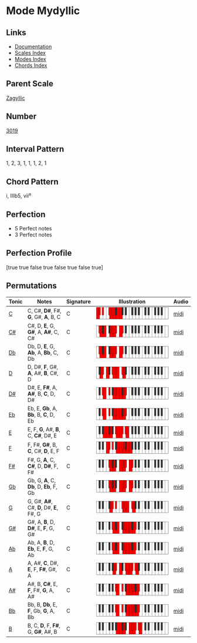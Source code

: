 # Mode Mydyllic

## Links

- [Documentation](README.md)
- [Scales Index](Scales.md)
- [Modes Index](Modes.md)
- [Chords Index](Chords.md)

## Parent Scale

[Zagyllic](ScaleZagyllic.md)

## Number

[3019](https://ianring.com/musictheory/scales/3019)

## Interval Pattern

1, 2, 3, 1, 1, 1, 2, 1

## Chord Pattern

i, IIIb5, vii⁰

## Perfection

- 5 Perfect notes
- 3 Perfect notes

## Perfection Profile

[true true false true false true false true]

## Permutations

| Tonic | Notes | Signature | Illustration | Audio |
|-------|-------|-----------|--------------|-------|
| [C](ModeCNaturalMydyllic.md) | C, C#, **D#**, F#, **G**, G#, **A**, B, C | C | ![CNaturalMydyllic](ModeCNaturalMydyllic.png) | [midi](https://github.com/edipermadi/music/blob/main/docs/ModeCNaturalMydyllic.mid?raw=true) |
| [C#](ModeCSharpMydyllic.md) | C#, D, **E**, G, **G#**, A, **A#**, C, C# | C | ![CSharpMydyllic](ModeCSharpMydyllic.png) | [midi](https://github.com/edipermadi/music/blob/main/docs/ModeCSharpMydyllic.mid?raw=true) |
| [Db](ModeDFlatMydyllic.md) | Db, D, **E**, G, **Ab**, A, **Bb**, C, Db | C | ![DFlatMydyllic](ModeDFlatMydyllic.png) | [midi](https://github.com/edipermadi/music/blob/main/docs/ModeDFlatMydyllic.mid?raw=true) |
| [D](ModeDNaturalMydyllic.md) | D, D#, **F**, G#, **A**, A#, **B**, C#, D | C | ![DNaturalMydyllic](ModeDNaturalMydyllic.png) | [midi](https://github.com/edipermadi/music/blob/main/docs/ModeDNaturalMydyllic.mid?raw=true) |
| [D#](ModeDSharpMydyllic.md) | D#, E, **F#**, A, **A#**, B, **C**, D, D# | C | ![DSharpMydyllic](ModeDSharpMydyllic.png) | [midi](https://github.com/edipermadi/music/blob/main/docs/ModeDSharpMydyllic.mid?raw=true) |
| [Eb](ModeEFlatMydyllic.md) | Eb, E, **Gb**, A, **Bb**, B, **C**, D, Eb | C | ![EFlatMydyllic](ModeEFlatMydyllic.png) | [midi](https://github.com/edipermadi/music/blob/main/docs/ModeEFlatMydyllic.mid?raw=true) |
| [E](ModeENaturalMydyllic.md) | E, F, **G**, A#, **B**, C, **C#**, D#, E | C | ![ENaturalMydyllic](ModeENaturalMydyllic.png) | [midi](https://github.com/edipermadi/music/blob/main/docs/ModeENaturalMydyllic.mid?raw=true) |
| [F](ModeFNaturalMydyllic.md) | F, F#, **G#**, B, **C**, C#, **D**, E, F | C | ![FNaturalMydyllic](ModeFNaturalMydyllic.png) | [midi](https://github.com/edipermadi/music/blob/main/docs/ModeFNaturalMydyllic.mid?raw=true) |
| [F#](ModeFSharpMydyllic.md) | F#, G, **A**, C, **C#**, D, **D#**, F, F# | C | ![FSharpMydyllic](ModeFSharpMydyllic.png) | [midi](https://github.com/edipermadi/music/blob/main/docs/ModeFSharpMydyllic.mid?raw=true) |
| [Gb](ModeGFlatMydyllic.md) | Gb, G, **A**, C, **Db**, D, **Eb**, F, Gb | C | ![GFlatMydyllic](ModeGFlatMydyllic.png) | [midi](https://github.com/edipermadi/music/blob/main/docs/ModeGFlatMydyllic.mid?raw=true) |
| [G](ModeGNaturalMydyllic.md) | G, G#, **A#**, C#, **D**, D#, **E**, F#, G | C | ![GNaturalMydyllic](ModeGNaturalMydyllic.png) | [midi](https://github.com/edipermadi/music/blob/main/docs/ModeGNaturalMydyllic.mid?raw=true) |
| [G#](ModeGSharpMydyllic.md) | G#, A, **B**, D, **D#**, E, **F**, G, G# | C | ![GSharpMydyllic](ModeGSharpMydyllic.png) | [midi](https://github.com/edipermadi/music/blob/main/docs/ModeGSharpMydyllic.mid?raw=true) |
| [Ab](ModeAFlatMydyllic.md) | Ab, A, **B**, D, **Eb**, E, **F**, G, Ab | C | ![AFlatMydyllic](ModeAFlatMydyllic.png) | [midi](https://github.com/edipermadi/music/blob/main/docs/ModeAFlatMydyllic.mid?raw=true) |
| [A](ModeANaturalMydyllic.md) | A, A#, **C**, D#, **E**, F, **F#**, G#, A | C | ![ANaturalMydyllic](ModeANaturalMydyllic.png) | [midi](https://github.com/edipermadi/music/blob/main/docs/ModeANaturalMydyllic.mid?raw=true) |
| [A#](ModeASharpMydyllic.md) | A#, B, **C#**, E, **F**, F#, **G**, A, A# | C | ![ASharpMydyllic](ModeASharpMydyllic.png) | [midi](https://github.com/edipermadi/music/blob/main/docs/ModeASharpMydyllic.mid?raw=true) |
| [Bb](ModeBFlatMydyllic.md) | Bb, B, **Db**, E, **F**, Gb, **G**, A, Bb | C | ![BFlatMydyllic](ModeBFlatMydyllic.png) | [midi](https://github.com/edipermadi/music/blob/main/docs/ModeBFlatMydyllic.mid?raw=true) |
| [B](ModeBNaturalMydyllic.md) | B, C, **D**, F, **F#**, G, **G#**, A#, B | C | ![BNaturalMydyllic](ModeBNaturalMydyllic.png) | [midi](https://github.com/edipermadi/music/blob/main/docs/ModeBNaturalMydyllic.mid?raw=true) |
